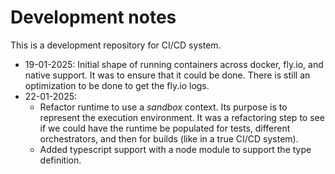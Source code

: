 # Development notes

This is a development repository for CI/CD system.

- 19-01-2025: Initial shape of running containers across docker, fly.io, and
  native support. It was to ensure that it could be done. There is still an
  optimization to be done to get the fly.io logs.
- 22-01-2025:
  - Refactor runtime to use a _sandbox_ context. Its purpose is to represent the
    execution environment. It was a refactoring step to see if we could have the
    runtime be populated for tests, different orchestrators, and then for builds
    (like in a true CI/CD system).
  - Added typescript support with a node module to support the type definition.
